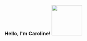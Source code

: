 ### Hello, I'm Caroline! <img src="https://user-images.githubusercontent.com/56989578/132662582-2074d84d-73d9-411d-b7ee-cd651b905921.png" width="100"/> 

